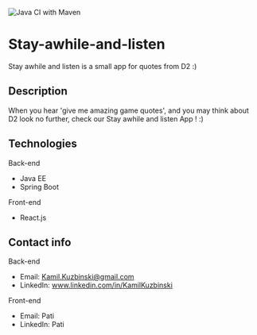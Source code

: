 ![Java CI with Maven](https://github.com/Garfeello/Stay-awhile-and-listen/workflows/Java%20CI%20with%20Maven/badge.svg)

# Stay-awhile-and-listen
Stay awhile and listen is a small app for quotes from D2 :)

## Description
When you hear 'give me amazing game quotes', and you may think about D2 look no further, check our
Stay awhile and listen App ! :)

## Technologies
Back-end
- Java EE
- Spring Boot

Front-end
- React.js

## Contact info
Back-end
- Email: <Kamil.Kuzbinski@gmail.com>
- LinkedIn: www.linkedin.com/in/KamilKuzbinski

Front-end
- Email: Pati
- LinkedIn: Pati

